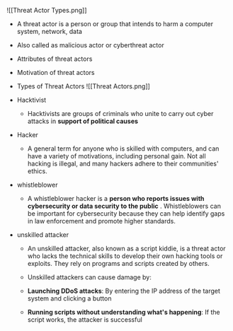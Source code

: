 ![[Threat Actor Types.png]]
- A threat actor is a person or group that intends to harm a computer system, network, data 
- Also called as malicious actor or cyberthreat actor
- Attributes of threat actors
- Motivation of threat actors
- Types of Threat Actors
	![[Threat Actors.png]]

- Hacktivist
	- Hacktivists are groups of criminals who unite to carry out cyber attacks in **support of political causes**
- Hacker
	- A general term for anyone who is skilled with computers, and can have a variety of motivations, including personal gain. Not all hacking is illegal, and many hackers adhere to their communities' ethics.
- whistleblower
	- A whistleblower hacker is a **person who reports issues with cybersecurity or data security to the public** . Whistleblowers can be important for cybersecurity because they can help identify gaps in law enforcement and promote higher standards.
- unskilled attacker
	- An unskilled attacker, also known as a script kiddie, is a threat actor who lacks the technical skills to develop their own hacking tools or exploits. They rely on programs and scripts created by others.
	- Unskilled attackers can cause damage by:

	- **Launching DDoS attacks**: By entering the IP address of the target system and clicking a button 
	- **Running scripts without understanding what's happening**: If the script works, the attacker is successful